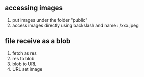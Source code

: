 ## accessing images
1. put images under the folder "public" 
2. access images directly using backslash and name : /xxx.jpeg

## file receive as a blob
1. fetch as res
2. res to blob
3. blob to URL
4. URL set image